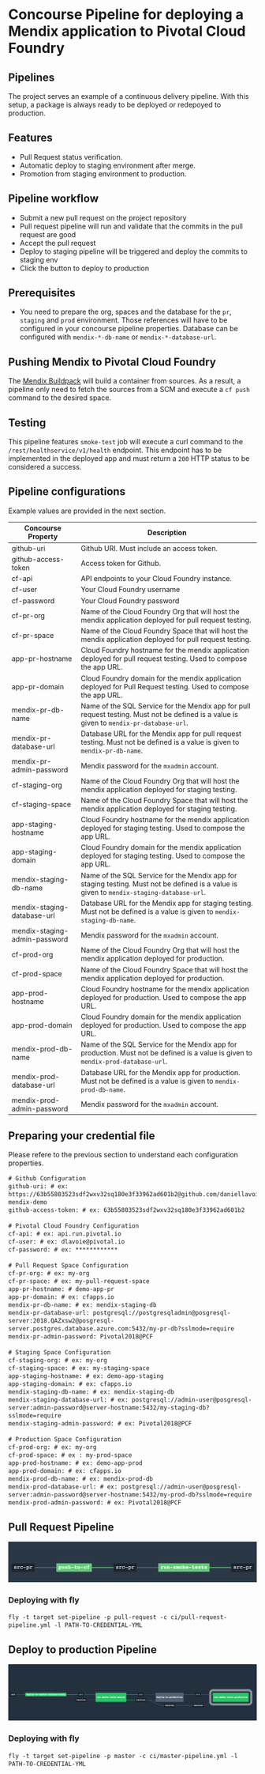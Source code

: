 # Concourse Pipeline for deploying a Mendix application to Pivotal Cloud Foundry

## Pipelines

The project serves an example of a continuous delivery pipeline. With this setup, a package is always ready to be deployed or redepoyed to production.

## Features

* Pull Request status verification.
* Automatic deploy to staging environment after merge.
* Promotion from staging environment to production.

## Pipeline workflow

* Submit a new pull request on the project repository
* Pull request pipeline will run and validate that the commits in the pull request are good
* Accept the pull request
* Deploy to staging pipeline will be triggered and deploy the commits to staging env
* Click the button to deploy to production 

## Prerequisites

* You need to prepare the org, spaces and the database for the `pr`, `staging` and `prod` environment. Those references will have to be configured in your concourse pipeline properties. Database can be configured with `mendix-*-db-name` or `mendix-*-database-url`.

## Pushing Mendix to Pivotal Cloud Foundry

The [Mendix Buildpack](https://github.com/mendix/cf-mendix-buildpack) will build a container from sources. As a result, a pipeline only need to fetch the sources from a SCM and execute a `cf push` command to the desired space.

## Testing

This pipeline features `smoke-test` job will execute a curl command to the `/rest/healthservice/v1/health` endpoint. This endpoint has to be implemented in the deployed app and must return a `200` HTTP status to be considered a success.

## Pipeline configurations

Example values are provided in the next section.

| Concourse Property | Description |
| ------------------ | ----------- |
| github-uri | Github URI. Must include an access token. |
| github-access-token | Access token for Github. |
| cf-api | API endpoints to your Cloud Foundry instance. |
| cf-user | Your Cloud Foundry username |
| cf-password | Your Cloud Foundry password |
| cf-pr-org | Name of the Cloud Foundry Org that will host the mendix application deployed for pull request testing. |
| cf-pr-space | Name of the Cloud Foundry Space that will host the mendix application deployed for pull request testing. |
| app-pr-hostname | Cloud Foundry hostname for the mendix application deployed for pull request testing. Used to compose the app URL. |
| app-pr-domain | Cloud Foundry domain for the mendix application deployed for Pull Request testing. Used to compose the app URL. |
| mendix-pr-db-name | Name of the SQL Service for the Mendix app for pull request testing. Must not be defined is a value is given to `mendix-pr-database-url`. |
| mendix-pr-database-url | Database URL for the Mendix app for pull request testing. Must not be defined is a value is given to `mendix-pr-db-name`. |
| mendix-pr-admin-password | Mendix password for the `mxadmin` account. |
| cf-staging-org | Name of the Cloud Foundry Org that will host the mendix application deployed for staging testing. |
| cf-staging-space | Name of the Cloud Foundry Space that will host the mendix application deployed for staging testing. |
| app-staging-hostname | Cloud Foundry hostname for the mendix application deployed for staging testing. Used to compose the app URL. |
| app-staging-domain | Cloud Foundry domain for the mendix application deployed for staging testing. Used to compose the app URL. |
| mendix-staging-db-name | Name of the SQL Service for the Mendix app for staging testing. Must not be defined is a value is given to `mendix-staging-database-url`. |
| mendix-staging-database-url | Database URL for the Mendix app for staging testing. Must not be defined is a value is given to `mendix-staging-db-name`. |
| mendix-staging-admin-password | Mendix password for the `mxadmin` account. |
| cf-prod-org | Name of the Cloud Foundry Org that will host the mendix application deployed for production.  |
| cf-prod-space | Name of the Cloud Foundry Space that will host the mendix application deployed for production. |
| app-prod-hostname | Cloud Foundry hostname for the mendix application deployed for production. Used to compose the app URL. |
| app-prod-domain | Cloud Foundry domain for the mendix application deployed for production. Used to compose the app URL. |
| mendix-prod-db-name | Name of the SQL Service for the Mendix app for production. Must not be defined is a value is given to `mendix-prod-database-url`. |
| mendix-prod-database-url | Database URL for the Mendix app for production. Must not be defined is a value is given to `mendix-prod-db-name`. |
| mendix-prod-admin-password | Mendix password for the `mxadmin` account. |

## Preparing your credential file

Please refere to the previous section to understand each configuration properties.

```
# Github Configuration
github-uri: # ex: https://63b55803523sdf2wxv32sq180e3f33962ad601b2@github.com/daniellavoie/pcf-mendix-demo
github-access-token: # ex: 63b55803523sdf2wxv32sq180e3f33962ad601b2

# Pivotal Cloud Foundry Configuration
cf-api: # ex: api.run.pivotal.io
cf-user: # ex: dlavoie@pivotal.io
cf-password: # ex: ************

# Pull Request Space Configuration
cf-pr-org: # ex: my-org
cf-pr-space: # ex: my-pull-request-space
app-pr-hostname: # demo-app-pr
app-pr-domain: # ex: cfapps.io
mendix-pr-db-name: # ex: mendix-staging-db
mendix-pr-database-url: postgresql://postgresqladmin@posgresql-server:2018.QAZxsw2@posgresql-server.postgres.database.azure.com:5432/my-pr-db?sslmode=require
mendix-pr-admin-password: Pivotal2018@PCF

# Staging Space Configuration
cf-staging-org: # ex: my-org
cf-staging-space: # ex: my-staging-space
app-staging-hostname: # ex: demo-app-staging
app-staging-domain: # ex: cfapps.io
mendix-staging-db-name: # ex: mendix-staging-db
mendix-staging-database-url: # ex: postgresql://admin-user@posgresql-server:admin-password@server-hostname:5432/my-staging-db?sslmode=require
mendix-staging-admin-password: # ex: Pivotal2018@PCF

# Production Space Configuration
cf-prod-org: # ex: my-org
cf-prod-space: # ex : my-prod-space
app-prod-hostname: # ex: demo-app-prod
app-prod-domain: # ex: cfapps.io
mendix-prod-db-name: # ex: mendix-prod-db
mendix-prod-database-url: # ex: postgresql://admin-user@posgresql-server:admin-password@server-hostname:5432/my-prod-db?sslmode=require
mendix-prod-admin-password: # ex: Pivotal2018@PCF
```

## Pull Request Pipeline

![Pull Request](doc/images/pull-request.png)

### Deploying with fly

```
fly -t target set-pipeline -p pull-request -c ci/pull-request-pipeline.yml -l PATH-TO-CREDENTIAL-YML
```

## Deploy to production Pipeline

![Deploy to production Pipeline](doc/images/deploy-to-production.png)

### Deploying with fly

```
fly -t target set-pipeline -p master -c ci/master-pipeline.yml -l PATH-TO-CREDENTIAL-YML
```

